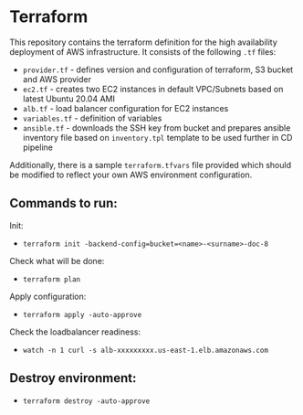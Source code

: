 # Terraform

This repository contains the terraform definition for the high availability deployment of AWS infrastructure. It consists of the following `.tf` files:

* `provider.tf` - defines version and configuration of terraform, S3 bucket and AWS provider
* `ec2.tf` - creates two EC2 instances in default VPC/Subnets based on latest Ubuntu 20.04 AMI
* `alb.tf` - load balancer configuration for EC2 instances
* `variables.tf` - definition of variables
* `ansible.tf` - downloads the SSH key from bucket and prepares ansible inventory file based on `inventory.tpl` template to be used further in CD pipeline

Additionally, there is a sample `terraform.tfvars` file provided which should be modified to reflect your own AWS environment configuration.

## Commands to run:

Init:
* `terraform init -backend-config=bucket=<name>-<surname>-doc-8`

Check what will be done:
* `terraform plan`

Apply configuration:
* `terraform apply -auto-approve`

Check the loadbalancer readiness:
* `watch -n 1 curl -s alb-xxxxxxxxx.us-east-1.elb.amazonaws.com`

## Destroy environment:

* `terraform destroy -auto-approve`
